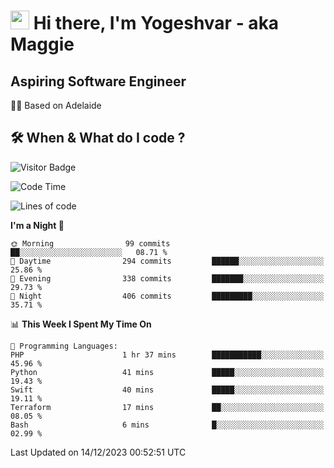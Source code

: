 <h1><img src="https://emojis.slackmojis.com/emojis/images/1531849430/4246/blob-sunglasses.gif?1531849430" width="30"/> Hi there, I'm Yogeshvar - aka Maggie</h1>

## Aspiring Software Engineer
🏂🏻  Based on Adelaide 

## 🛠 When & What do I code ?  

![Visitor Badge](https://visitor-badge.feriirawann.repl.co?username=yogeshvar&repo=yogeshvar&label=Visitors&style=plastic&color=%23457BFF&contentType=svg)

<!--START_SECTION:waka-->
![Code Time](http://img.shields.io/badge/Code%20Time-2%2C414%20hrs%2037%20mins-blue)

![Lines of code](https://img.shields.io/badge/From%20Hello%20World%20I%27ve%20Written-4.0%20million%20lines%20of%20code-blue)

**I'm a Night 🦉** 

```text
🌞 Morning                99 commits          ██░░░░░░░░░░░░░░░░░░░░░░░   08.71 % 
🌆 Daytime                294 commits         ██████░░░░░░░░░░░░░░░░░░░   25.86 % 
🌃 Evening                338 commits         ███████░░░░░░░░░░░░░░░░░░   29.73 % 
🌙 Night                  406 commits         █████████░░░░░░░░░░░░░░░░   35.71 % 
```


📊 **This Week I Spent My Time On** 

```text
💬 Programming Languages: 
PHP                      1 hr 37 mins        ███████████░░░░░░░░░░░░░░   45.96 % 
Python                   41 mins             █████░░░░░░░░░░░░░░░░░░░░   19.43 % 
Swift                    40 mins             █████░░░░░░░░░░░░░░░░░░░░   19.11 % 
Terraform                17 mins             ██░░░░░░░░░░░░░░░░░░░░░░░   08.05 % 
Bash                     6 mins              █░░░░░░░░░░░░░░░░░░░░░░░░   02.99 % 
```


 Last Updated on 14/12/2023 00:52:51 UTC
<!--END_SECTION:waka-->
